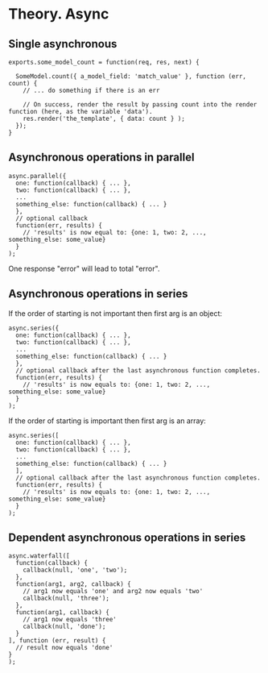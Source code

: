 # Theory. Async
## Single asynchronous
````
exports.some_model_count = function(req, res, next) {
 
  SomeModel.count({ a_model_field: 'match_value' }, function (err, count) {
    // ... do something if there is an err

    // On success, render the result by passing count into the render function (here, as the variable 'data').
    res.render('the_template', { data: count } );
  });
}
````
## Asynchronous operations in parallel
````
async.parallel({ 
  one: function(callback) { ... },
  two: function(callback) { ... },
  ...
  something_else: function(callback) { ... }
  }, 
  // optional callback
  function(err, results) {
    // 'results' is now equal to: {one: 1, two: 2, ..., something_else: some_value}
  }
);
````
One response "error" will lead to total "error".

## Asynchronous operations in series
If the order of starting is not important then first arg is an object:
````
async.series({ 
  one: function(callback) { ... },
  two: function(callback) { ... },
  ...
  something_else: function(callback) { ... }
  }, 
  // optional callback after the last asynchronous function completes.
  function(err, results) {
    // 'results' is now equals to: {one: 1, two: 2, ..., something_else: some_value} 
  }
);
````
If the order of starting is important then first arg is an array:
````
async.series([ 
  one: function(callback) { ... },
  two: function(callback) { ... },
  ...
  something_else: function(callback) { ... }
  ], 
  // optional callback after the last asynchronous function completes.
  function(err, results) {
    // 'results' is now equals to: {one: 1, two: 2, ..., something_else: some_value} 
  }
);
````
 ## Dependent asynchronous operations in series
````
async.waterfall([
  function(callback) {
    callback(null, 'one', 'two'); 
  }, 
  function(arg1, arg2, callback) { 
    // arg1 now equals 'one' and arg2 now equals 'two' 
    callback(null, 'three'); 
  }, 
  function(arg1, callback) {
    // arg1 now equals 'three'
    callback(null, 'done');
  }
], function (err, result) {
  // result now equals 'done'
}
);
````
 
